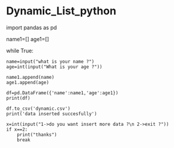 # Dynamic_List_python
import pandas as pd

name1=[]
age1=[]

while True:
    
    name=input("what is your name ?")
    age=int(input("What is your age ?"))

    name1.append(name)
    age1.append(age)

    df=pd.DataFrame({'name':name1,'age':age1})
    print(df)

    df.to_csv('dynamic.csv')
    print('data inserted succesfully')

    x=int(input("1->do you want insert more data ?\n 2->exit ?"))
    if x==2:
        print("thanks")
        break
